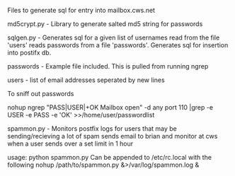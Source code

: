 Files to generate sql for entry into mailbox.cws.net

md5crypt.py - Library to generate salted md5 string for passwords

sqlgen.py - Generates sql for a given list of usernames read from the file 'users' reads passwords from a file 'passwords'. Generates sql for insertion into postifx db.

passwords - Example file included. This is pulled from running ngrep

users - list of email addresses seperated by new lines


To sniff out passwords

nohup ngrep "PASS|USER|+OK Mailbox open" -d any port 110 |grep -e USER -e PASS -e 'OK' >>/home/user/passwordlist


spammon.py - Monitors postfix logs for users that may be sending/recieving a lot of spam
   sends email to brian and monitor at cws when a user sends over a set limit in 1 hour

   usage: python spammon.py
   Can be appended to /etc/rc.local with the following
   nohup /path/to/spammon.py &>/var/log/spammon.log &
